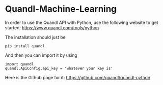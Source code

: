 # Quandl-Machine-Learning

In order to use the Quandl API with Python, use the following website to get started: https://www.quandl.com/tools/python

The installation should just be
~~~~
pip install quandl 
~~~~

And then you can import it by using 
~~~~
import quandl
quandl.ApiConfig.api_key = 'whatever your key is'
~~~~

Here is the Github page for it: https://github.com/quandl/quandl-python 

